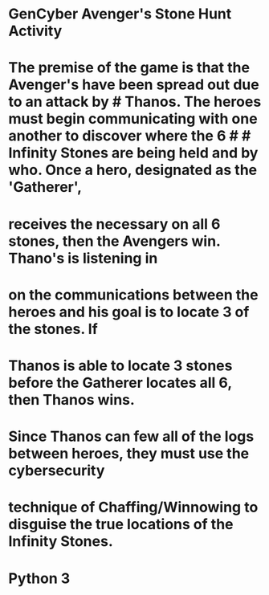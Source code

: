 # GenCyber Avenger's Stone Hunt Activity
# The premise of the game is that the Avenger's have been spread out due to an attack by # Thanos. The heroes must begin communicating with one another to discover where the 6 # # Infinity Stones are being held and by who. Once a hero, designated as the 'Gatherer',
# receives the necessary on all 6 stones, then the Avengers win. Thano's is listening in
# on the communications between the heroes and his goal is to locate 3 of the stones. If
# Thanos is able to locate 3 stones before the Gatherer locates all 6, then Thanos wins.
# Since Thanos can few all of the logs between heroes, they must use the cybersecurity   
# technique of Chaffing/Winnowing to disguise the true locations of the Infinity Stones.

# Python 3
#
